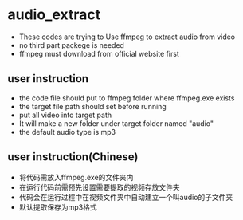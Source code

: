 # audio_extract
* These codes are trying to Use ffmpeg to extract audio from video
* no third part packege is needed
* ffmpeg must download from official website first

## user instruction
* the code file should put to ffmpeg folder where ffmpeg.exe exists
* the target file path should set before running
* put all video into target path
* It will make a new folder under target folder named "audio"
* the default audio type is mp3

## user instruction(Chinese)
* 将代码需放入ffmpeg.exe的文件夹内
* 在运行代码前需预先设置需要提取的视频存放文件夹
* 代码会在运行过程中在视频文件夹中自动建立一个叫audio的子文件夹
* 默认提取保存为mp3格式
